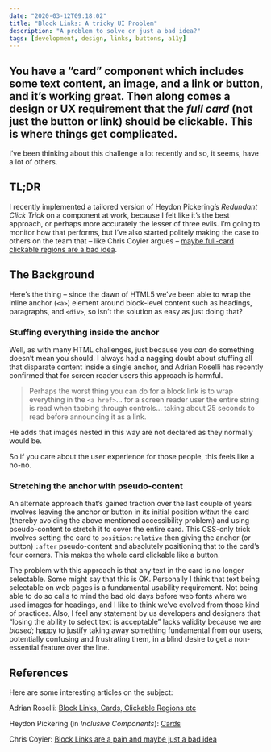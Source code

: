 ```yaml
---
date: "2020-03-12T09:18:02"
title: "Block Links: A tricky UI Problem"
description: "A problem to solve or just a bad idea?"
tags: [development, design, links, buttons, a11y]
---
```

You have a “card” component which includes some text content, an image, and a link or button, and it’s working great. Then along comes a design or UX requirement that the _full card_ (not just the button or link) should be clickable. This is where things get complicated.
---

I’ve been thinking about this challenge a lot recently and so, it seems, have a lot of others.

## TL;DR

I recently implemented a tailored version of Heydon Pickering’s _Redundant Click Trick_ on a component at work, because I felt like it’s the best approach, or perhaps more accurately the lesser of three evils. I’m going to monitor how that performs, but I’ve also started politely making the case to others on the team that – like Chris Coyier argues – [maybe full-card clickable regions are a bad idea](https://css-tricks.com/block-links-are-a-pain-and-maybe-just-a-bad-idea/).

## The Background

Here’s the thing – since the dawn of HTML5 we’ve been able to wrap the inline anchor (`<a>`) element around block-level content such as headings, paragraphs, and `<div>`, so isn’t the solution as easy as just doing that?

### Stuffing everything inside the anchor

Well, as with many HTML challenges, just because you _can_ do something doesn’t mean you should. I always had a nagging doubt about stuffing all that disparate content inside a single anchor, and Adrian Roselli has recently confirmed that for screen reader users this approach is harmful.

> Perhaps the worst thing you can do for a block link is to wrap everything in the `<a href>`… for a screen reader user the entire string is read when tabbing through controls… taking about 25 seconds to read before announcing it as a link.

He adds that images nested in this way are not declared as they normally would be.

So if you care about the user experience for those people, this feels like a no-no. 

### Stretching the anchor with pseudo-content

An alternate approach that’s gained traction over the last couple of years involves leaving the anchor or button in its initial position _within_ the card (thereby avoiding the above mentioned accessibility problem) and using pseudo-content to stretch it to cover the entire card. This CSS-only trick involves setting the card to `position:relative` then giving the anchor (or button) `:after` pseudo-content and absolutely positioning that to the card’s four corners. This makes the whole card clickable like a button.

The problem with this approach is that any text in the card is no longer selectable. Some might say that this is OK. Personally I think that text being selectable on web pages is a fundamental usability requirement. Not being able to do so calls to mind the bad old days before web fonts where we used images for headings, and I like to think we’ve evolved from those kind of practices. Also, I feel any statement by us developers and designers that “losing the ability to select text is acceptable” lacks validity because we are _biased_; happy to justify taking away something fundamental from our users, potentially confusing and frustrating them, in a blind desire to get a non-essential feature over the line.

## References

Here are some interesting articles on the subject:

Adrian Roselli:
[Block Links, Cards, Clickable Regions etc](https://adrianroselli.com/2020/02/block-links-cards-clickable-regions-etc.html)

Heydon Pickering (in _Inclusive Components_):
[Cards](https://inclusive-components.design/cards/)

Chris Coyier:
[Block Links are a pain and maybe just a bad idea](https://css-tricks.com/block-links-are-a-pain-and-maybe-just-a-bad-idea/)
